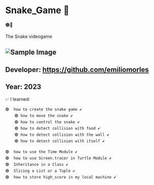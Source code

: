 # Snake_Game 👀
  🟠🐍

The Snake videogame
  
## ![Sample Image](https://github.com/emiliomorles/Snake_Game/blob/master/extra/example002(v.2).JPG)

## Developer: https://github.com/emiliomorles

## Year: 2023

✅ I learned:

    🟢  how to create the snake game ✔️ 
        🟢 how to move the snake ✔️
        🟢 how to control the snake ✔️
        🟢 how to detect collision with food ✔️
        🟢 how to detect collision with the wall ✔️
        🟢 how to detect collision with itself ✔️

    🟢  how to use the Time Module ✔️
    🟢  how to use Screen.tracer in Turtle Module ✔️
    🟢  Inheritance in a Class ✔️
    🟢  Slicing a List or a Tuple ✔️
    🟢  how to store high_score in my local machine ✔️
    
